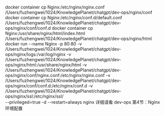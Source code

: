 docker container cp Nginx:/etc/nginx/nginx.conf /Users/fuzhengwei/1024/KnowledgePlanet/chatgpt/dev-ops/nginx/conf
docker container cp Nginx:/etc/nginx/conf.d/default.conf /Users/fuzhengwei/1024/KnowledgePlanet/chatgpt/dev-ops/nginx/conf/conf.d
docker container cp Nginx:/usr/share/nginx/html/index.html /Users/fuzhengwei/1024/KnowledgePlanet/chatgpt/dev-ops/nginx/html
docker run
--name Nginx
-p 80:80
-v /Users/fuzhengwei/1024/KnowledgePlanet/chatgpt/dev-ops/nginx/logs:/var/log/nginx
-v /Users/fuzhengwei/1024/KnowledgePlanet/chatgpt/dev-ops/nginx/html:/usr/share/nginx/html
-v /Users/fuzhengwei/1024/KnowledgePlanet/chatgpt/dev-ops/nginx/conf/nginx.conf:/etc/nginx/nginx.conf
-v /Users/fuzhengwei/1024/KnowledgePlanet/chatgpt/dev-ops/nginx/conf/conf.d:/etc/nginx/conf.d
-v /Users/fuzhengwei/1024/KnowledgePlanet/chatgpt/dev-ops/nginx/ssl:/etc/nginx/ssl/  
--privileged=true -d --restart=always nginx
详细请看 dev-ops 第4节：Nginx环境配置